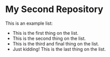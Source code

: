 # My Second Repository

This is an example list:
* This is the first thing on the list.
* This is the second thing on the list.
* This is the third and final thing on the list.
* Just kidding! This is the last thing on the list.